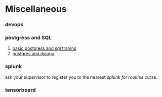 # Miscellaneous

### devops
### postgress and SQL
1.   [basic postgress and sql traning](https://www.datacamp.com/community/tutorials/beginners-introduction-postgresql)
2.  [postgres and django](https://docs.djangoproject.com/en/3.0/ref/contrib/postgres/)
### splunk
ask your supervisor to register you to the nearest _splunk for rookies_ curse.
### tensorboard

